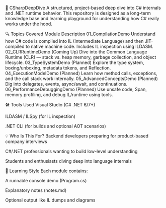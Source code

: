 🧠 CSharpDeepDive
A structured, project-based deep dive into C# internals and .NET runtime behavior.
This repository is designed as a long-term knowledge base and learning playground for understanding how C# really works under the hood.

🔍 Topics Covered
Module	Description
01_CompilationDemo	Understand how C# code is compiled into IL (Intermediate Language) and then JIT-compiled to native machine code. Includes IL inspection using ILDASM.
02_CLRRuntimeDemo (Coming Up)	Dive into the Common Language Runtime (CLR) — stack vs. heap memory, garbage collection, and object lifecycle.
03_TypeSystemDemo (Planned)	Explore the type system, boxing/unboxing, metadata tokens, and Reflection.
04_ExecutionModelDemo (Planned)	Learn how method calls, exceptions, and the call stack work internally.
05_AdvancedConceptsDemo (Planned)	Dig into delegates, events, async/await, and continuations.
06_PerformanceDebuggingDemo (Planned)	Use unsafe code, Span<T>, memory profiling, and debug IL/runtime using tools.

🛠 Tools Used
Visual Studio (C# .NET 6/7+)

ILDASM / ILSpy (for IL inspection)

.NET CLI (for builds and optional AOT scenarios)

💡 Who Is This For?
Backend developers preparing for product-based company interviews

C#/.NET professionals wanting to build low-level understanding

Students and enthusiasts diving deep into language internals

🧩 Learning Style
Each module contains:

A runnable console demo (Program.cs)

Explanatory notes (notes.md)

Optional output like IL dumps and diagrams

